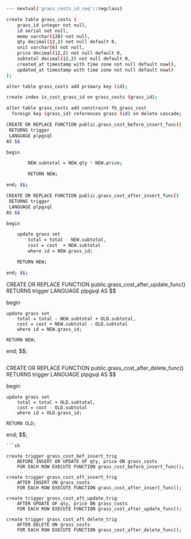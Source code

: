 ```sh
--- nextval('grass_costs_id_seq'::regclass)

create table grass_costs (
    grass_id integer not null,
    id serial not null,
    memo varchar(128) not null,
    qty decimal(12,2) not null default 0,
    unit varchar(6) not null,
    price decimal(12,2) not null default 0,
    subtotal decimal(12,2) not null default 0,
    created_at timestamp with time zone not null default now(),
    updated_at timestamp with time zone not null default now()
);
```
```sh
alter table grass_costs add primary key (id);

create index ix_cost_grass_id on grass_costs (grass_id);

alter table grass_costs add constraint fk_grass_cost
  foreign key (grass_id) references grass (id) on delete cascade;

```
```sh
CREATE OR REPLACE FUNCTION public.grass_cost_before_insert_func()
 RETURNS trigger
 LANGUAGE plpgsql
AS $$

begin

        NEW.subtotal = NEW.qty * NEW.price;

        RETURN NEW;

end; $$;

```
```sh
CREATE OR REPLACE FUNCTION public.grass_cost_after_insert_func()
 RETURNS trigger
 LANGUAGE plpgsql
AS $$

begin

    update grass set
        total = total - NEW.subtotal,
        cost = cost  + NEW.subtotal
        where id = NEW.grass_id;

    RETURN NEW;

end; $$;

```
CREATE OR REPLACE FUNCTION public.grass_cost_after_update_func()
 RETURNS trigger
 LANGUAGE plpgsql
AS $$

begin

    update grass set
        total = total - NEW.subtotal + OLD.subtotal,
        cost = cost + NEW.subtotal - OLD.subtotal
        where id = NEW.grass_id;

    RETURN NEW;

end; $$;

```

```
CREATE OR REPLACE FUNCTION public.grass_cost_after_delete_func()
 RETURNS trigger
 LANGUAGE plpgsql
AS $$

begin

    update grass set
        total = total + OLD.subtotal,
        cost = cost - OLD.subtotal
        where id = OLD.grass_id;

    RETURN OLD;

end; $$;

```
```sh

create trigger grass_cost_bef_insert_trig
    BEFORE INSERT OR UPDATE OF qty, price ON grass_costs
    FOR EACH ROW EXECUTE FUNCTION grass_cost_before_insert_func();

create trigger grass_cost_aft_insert_trig
    AFTER INSERT ON grass_costs
    FOR EACH ROW EXECUTE FUNCTION grass_cost_after_insert_func();

create trigger grass_cost_aft_update_trig
    AFTER UPDATE OF qty, price ON grass_costs
    FOR EACH ROW EXECUTE FUNCTION grass_cost_after_update_func();

create trigger grass_cost_aft_delete_trig
    AFTER DELETE ON grass_costs
    FOR EACH ROW EXECUTE FUNCTION grass_cost_after_delete_func();

```
